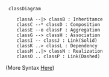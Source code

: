 ```mermaid
 classDiagram
 
 	classA --|> classB : Inheritance 
 	classC --* classD : Composition 
 	classE --o classF : Aggregation 
 	classG --> classH : Association 
 	classI -- classJ : Link(Solid) 
 	classK ..> classL : Dependency 
 	classM ..|> classN : Realization 
 	classO .. classP : Link(Dashed)
```
(More Syntax [Here](https://mermaid-js.github.io/mermaid/#/classDiagram))